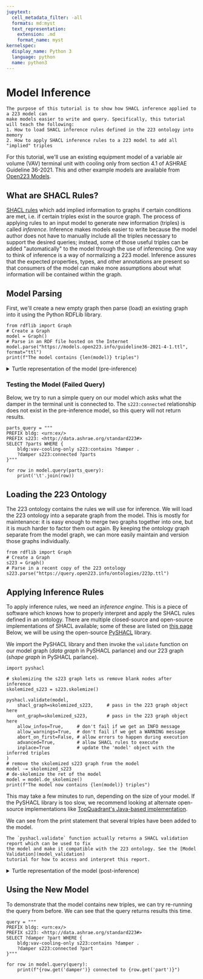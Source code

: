 ```yaml
---
jupytext:
  cell_metadata_filter: -all
  formats: md:myst
  text_representation:
    extension: .md
    format_name: myst
kernelspec:
  display_name: Python 3
  language: python
  name: python3
---
```


# Model Inference

```{note}
The purpose of this tutorial is to show how SHACL inference applied to a 223 model can
make models easier to write and query. Specifically, this tutorial will teach the following:
1. How to load SHACL inference rules defined in the 223 ontology into memory
2. How to apply SHACL inference rules to a 223 model to add all "implied" triples
```

For this tutorial, we'll use an existing equipment model of a variable air volume (VAV) terminal unit with cooling only from section 4.1 of ASHRAE Guideline 36-2021.
This and other example models are available from [Open223 Models](open223-resources).

## What are SHACL Rules?

[SHACL rules](https://www.w3.org/TR/shacl-af/#rules) which add implied information to graphs if certain conditions are met, i.e. if certain triples exist in the source graph.
The process of applying rules to an input model to generate new information (triples) is called *inference*.
Inference makes models easier to write because the model author does not have to manually include all the triples necessary to support the desired queries;
instead, some of those useful triples can be added "automatically" to the model through the use of inferencing.
One way to think of inference is a way of normalizing a 223 model.
Inference assures that the expected properties, types, and other annotations are present so that consumers of the model can make more assumptions about what information will be contained within the graph.

## Model Parsing

First, we'll create a new empty graph then parse (load) an existing graph into it using the Python RDFLib library.

```{code-cell}
from rdflib import Graph
# Create a Graph
model = Graph()
# Parse in an RDF file hosted on the Internet
model.parse("https://models.open223.info/guideline36-2021-4-1.ttl", format="ttl")
print(f"The model contains {len(model)} triples")
```

<details>
<summary>Turtle representation of the model (pre-inference)</summary>

```{code-cell}
print(model.serialize())
```

</details>

### Testing the Model (Failed Query)

Below, we try to run a simple query on our model which asks what the damper in the terminal unit is connected to.
The `s223:connected` relationship does not exist in the pre-inference model, so this query will not return results.

```{code-cell}
parts_query = """
PREFIX bldg: <urn:ex/>
PREFIX s223: <http://data.ashrae.org/standard223#>
SELECT ?parts WHERE {
    bldg:vav-cooling-only s223:contains ?damper .
    ?damper s223:connected ?parts
}"""

for row in model.query(parts_query):
    print('\t'.join(row))
```

## Loading the 223 Ontology

The 223 ontology contains the rules we will use for inference.
We will load the 223 ontology into a separate graph from the model.
This is mostly for maintenance: it is easy enough to merge two graphs together into one, but it is much harder to factor them out again.
By keeping the ontology graph separate from the model graph, we can more easily maintain and version those graphs individually.

```{code-cell}
from rdflib import Graph
# Create a Graph
s223 = Graph()
# Parse in a recent copy of the 223 ontology
s223.parse("https://query.open223.info/ontologies/223p.ttl")
```

## Applying Inference Rules

To apply inference rules, we need an *inference engine*.
This is a piece of software which knows how to properly interpret and apply the SHACL rules defined in an ontology.
There are multiple closed-source and open-source implementations of SHACL available; some of these are listed on [this page](other-resources)
Below, we will be using the open-source [PySHACL](https://github.com/RDFLib/pySHACL) library.

We import the PySHACL library and then invoke the `validate` function on our model graph (*data graph* in PySHACL parlance)
and our 223 graph (*shape graph* in PySHACL parlance).

```{code-cell}
import pyshacl

# skolemizing the s223 graph lets us remove blank nodes after inference
skolemized_s223 = s223.skolemize()

pyshacl.validate(model,
    shacl_graph=skolemized_s223,     # pass in the 223 graph object here
    ont_graph=skolemized_s223,       # pass in the 223 graph object here
    allow_infos=True,     # don't fail if we get an INFO message
    allow_warnings=True,  # don't fail if we get a WARNING message
    abort_on_first=False, # allow errors to happen during execution
    advanced=True,        # allow SHACL rules to execute
    inplace=True          # update the 'model' object with the inferred triples
)
# remove the skolemized s223 graph from the model
model -= skolemized_s223
# de-skolemize the ret of the model
model = model.de_skolemize()
print(f"The model now contains {len(model)} triples")
```

This may take a few minutes to run, depending on the size of your model.
If the PySHACL library is too slow, we recommend looking at alternate open-source implementations
like [TopQuadrant's Java-based implementation](https://github.com/TopQuadrant/shacl).

We can see from the print statement that several triples have been added to the model.

```{note}
The `pyshacl.validate` function actually returns a SHACL validation report which can be used to fix
the model and make it compatible with the 223 ontology. See the [Model Validation](model_validation)
tutorial for how to access and interpret this report.
```

<details>
<summary>Turtle representation of the model (post-inference)</summary>

```{code-cell}
print(model.serialize())
```

</details>

## Using the New Model

To demonstrate that the model contains new triples, we can try re-running the query from before.
We can see that the query returns results this time.

```{code-cell}
query = """
PREFIX bldg: <urn:ex/>
PREFIX s223: <http://data.ashrae.org/standard223#>
SELECT ?damper ?part WHERE {
    bldg:vav-cooling-only s223:contains ?damper .
    ?damper s223:connected ?part
}"""

for row in model.query(query):
    print(f"{row.get('damper')} connected to {row.get('part')}")
```
